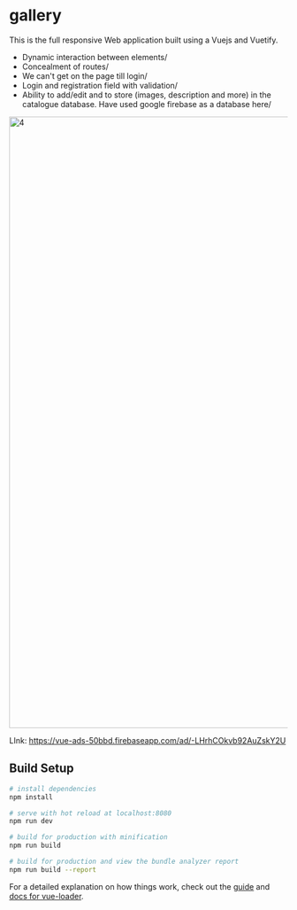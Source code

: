 # gallery
This is the full responsive Web application built using a Vuejs and Vuetify. 
- Dynamic interaction between elements/
- Concealment of routes/
- We can't get on the page till login/
- Login and registration field with validation/
- Ability to add/edit and to store (images, description and more) in the catalogue database. Have used google firebase as a database here/

<img width="1104" alt="4" src="https://user-images.githubusercontent.com/33225233/43030473-30669636-8c99-11e8-87ac-56c554187d81.png">


LInk: https://vue-ads-50bbd.firebaseapp.com/ad/-LHrhCOkvb92AuZskY2U

## Build Setup

``` bash
# install dependencies
npm install

# serve with hot reload at localhost:8080
npm run dev

# build for production with minification
npm run build

# build for production and view the bundle analyzer report
npm run build --report
```

For a detailed explanation on how things work, check out the [guide](http://vuejs-templates.github.io/webpack/) and [docs for vue-loader](http://vuejs.github.io/vue-loader).
